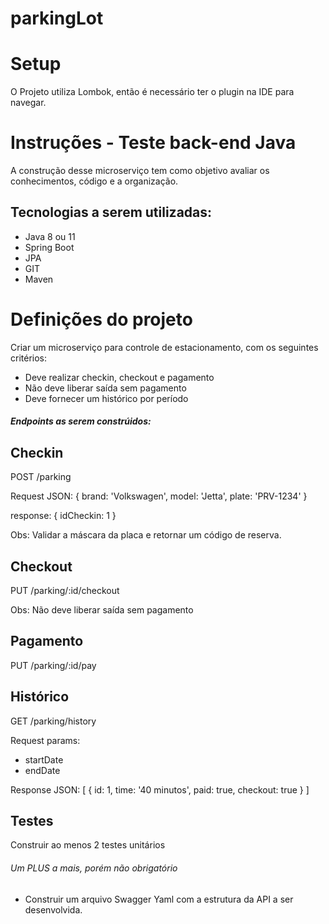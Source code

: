 # parkingLot

# Setup
O Projeto utiliza Lombok, então é necessário ter o plugin na IDE para navegar.

#  Instruções - Teste back-end Java

A construção desse microserviço tem como objetivo avaliar os conhecimentos, código e a organização.


## Tecnologias a serem utilizadas:

- Java 8 ou 11
- Spring Boot
- JPA
- GIT
- Maven

# Definições do projeto

Criar um microserviço para controle de estacionamento, com os seguintes critérios:

  - Deve realizar checkin, checkout e pagamento
  - Não deve liberar saída sem pagamento
  - Deve fornecer um histórico por período

##### Endpoints as serem constrúidos: 

## Checkin

POST /parking

Request JSON:
  { 
    brand: 'Volkswagen',
    model: 'Jetta',
    plate: 'PRV-1234'
  }

response:
  { 
    idCheckin: 1
  }

Obs: Validar a máscara da placa e retornar um código de reserva.


## Checkout

PUT /parking/:id/checkout

Obs: Não deve liberar saída sem pagamento 

## Pagamento

PUT /parking/:id/pay

## Histórico

GET /parking/history

Request params:
  - startDate
  - endDate

Response JSON:
[
  { id: 1, time: '40 minutos', paid: true, checkout: true }
]

## Testes

Construir ao menos 2 testes unitários

###### Um PLUS a mais, porém não obrigatório

- Construir um arquivo Swagger Yaml com a estrutura da API a ser desenvolvida.

